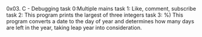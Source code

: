 0x03. C - Debugging
task 0:Multiple mains
task 1: Like, comment, subscribe
task 2: This program prints the largest of three integers
task 3: %)
This program converts a date to the day of year and determines how many days are left in the year, taking leap year into consideration.
